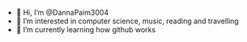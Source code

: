 - 👋 Hi, I’m @DannaPaim3004
- 👀 I’m interested in computer science, music, reading and travelling
- 🌱 I’m currently learning how github works

<!---
DannaPaim3004/DannaPaim3004 is a ✨ special ✨ repository because its `README.md` (this file) appears on your GitHub profile.
You can click the Preview link to take a look at your changes.
--->

